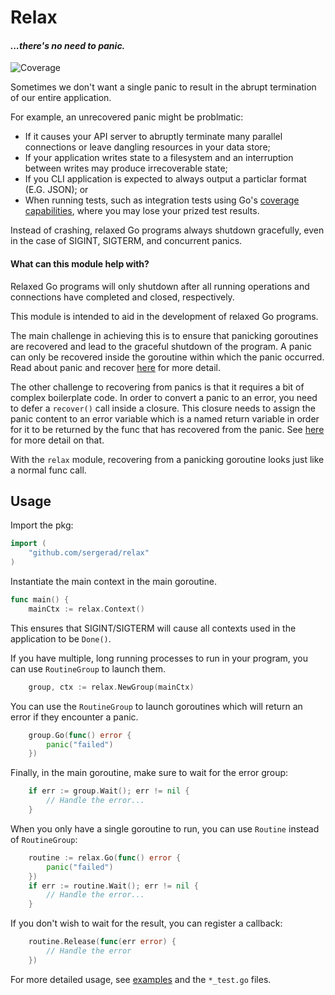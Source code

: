 # Relax
#### *...there's no need to panic.*

![Coverage](https://img.shields.io/badge/Coverage-100.0%25-brightgreen)

Sometimes we don't want a single panic to result in the abrupt termination of our entire application.

For example, an unrecovered panic might be problmatic:
* If it causes your API server to abruptly terminate many parallel connections or leave dangling resources in your data store;
* If your application writes state to a filesystem and an interruption between writes may produce irrecoverable state;
* If you CLI application is expected to always output a particlar format (E.G. JSON); or
* When running tests, such as integration tests using Go's [coverage capabilities](https://go.dev/testing/coverage/#panicprof), where you may lose your prized test results.

Instead of crashing, relaxed Go programs always shutdown gracefully, even in the case of SIGINT, SIGTERM, and concurrent panics.

#### What can this module help with?

Relaxed Go programs will only shutdown after all running operations and connections have completed and closed, respectively.

This module is intended to aid in the development of relaxed Go programs.

The main challenge in achieving this is to ensure that panicking goroutines are recovered and lead to the graceful shutdown of the program. A panic can only be recovered inside the goroutine within which the panic occurred. Read about panic and recover [here](https://go.dev/blog/defer-panic-and-recover) for more detail.

The other challenge to recovering from panics is that it requires a bit of complex boilerplate code. In order to convert a panic to an error, you need to defer a `recover()` call inside a closure. This closure needs to assign the panic content to an error variable which is a named return variable in order for it to be returned by the func that has recovered from the panic. See [here](https://golang.org/ref/spec#Defer_statements) for more detail on that.

With the `relax` module, recovering from a panicking goroutine looks just like a normal func call.

## Usage

Import the pkg:

```Go
import (
	"github.com/sergerad/relax"
)
```

Instantiate the main context in the main goroutine.

```Go
func main() {
	mainCtx := relax.Context()
```

This ensures that SIGINT/SIGTERM will cause all contexts used in the application to be `Done()`.

If you have multiple, long running processes to run in your program, you can use `RoutineGroup` to launch them.

```Go
	group, ctx := relax.NewGroup(mainCtx)
```

You can use the `RoutineGroup` to launch goroutines which will return an error if they encounter a panic.
```Go
	group.Go(func() error {
		panic("failed")
	})
```

Finally, in the main goroutine, make sure to wait for the error group:

```Go
	if err := group.Wait(); err != nil {
		// Handle the error...
	}
```

When you only have a single goroutine to run, you can use `Routine` instead of `RoutineGroup`:

```Go
	routine := relax.Go(func() error {
		panic("failed")
	})
	if err := routine.Wait(); err != nil {
		// Handle the error...
	}
```

If you don't wish to wait for the result, you can register a callback:

```Go
	routine.Release(func(err error) {
		// Handle the error
	})
```

For more detailed usage, see [examples](./examples/) and the `*_test.go` files.
